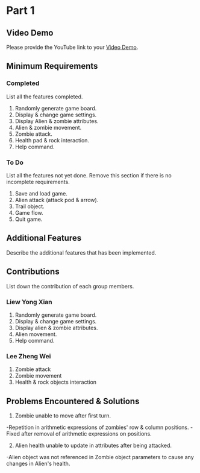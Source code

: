 # Part 1

## Video Demo

Please provide the YouTube link to your [Video Demo](https://youtube.com).

## Minimum Requirements

### Completed

List all the features completed.

1. Randomly generate game board.
2. Display & change game settings.
3. Display Alien & zombie attributes.
4. Alien & zombie movement.
5. Zombie attack.
6. Health pad & rock interaction.
7. Help command.

### To Do

List all the features not yet done. Remove this section if there is no incomplete requirements.

1. Save and load game.
2. Alien attack (attack pod & arrow).
3. Trail object.
4. Game flow.
5. Quit game.

## Additional Features

Describe the additional features that has been implemented.

## Contributions

List down the contribution of each group members.

### Liew Yong Xian

1. Randomly generate game board.
2. Display & change game settings.
3. Display alien & zombie attributes.
4. Alien movement.
5. Help command.

### Lee Zheng Wei
1. Zombie attack
2. Zombie movement
3. Health & rock objects interaction

## Problems Encountered & Solutions

1. Zombie unable to move after first turn.

-Repetition in arithmetic expressions of zombies' row & column positions. 
-Fixed after removal of arithmetic expressions on positions.

2. Alien health unable to update in attributes after being attacked.

-Alien object was not referenced in Zombie object parameters to cause any changes in Alien's health.
